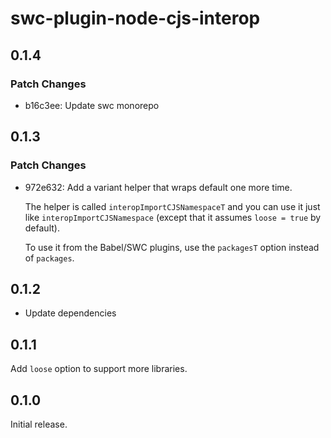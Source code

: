 # swc-plugin-node-cjs-interop

## 0.1.4

### Patch Changes

- b16c3ee: Update swc monorepo

## 0.1.3

### Patch Changes

- 972e632: Add a variant helper that wraps default one more time.

  The helper is called `interopImportCJSNamespaceT` and you can use it just like `interopImportCJSNamespace`
  (except that it assumes `loose = true` by default).

  To use it from the Babel/SWC plugins, use the `packagesT` option instead of `packages`.

## 0.1.2

- Update dependencies

## 0.1.1

Add `loose` option to support more libraries.

## 0.1.0

Initial release.
